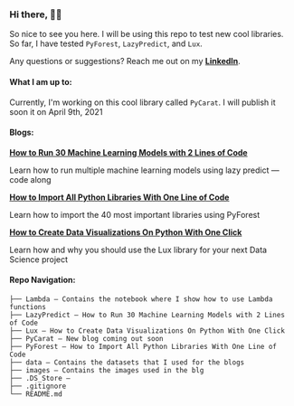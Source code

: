 
### Hi there, 👋🏼

So nice to see you here. I will be using this repo to test new cool libraries. So far, I have tested `PyForest`, `LazyPredict`, and `Lux`.

Any questions or suggestions? Reach me out on my **[LinkedIn](https://www.linkedin.com/in/ismael-araujo/ "LinkedIn")**.

#### What I am up to:
Currently, I'm working on this cool library called `PyCarat`. I will publish it soon it on April 9th, 2021

#### Blogs:
**[How to Run 30 Machine Learning Models with 2 Lines of Code](https://towardsdatascience.com/how-to-run-30-machine-learning-models-with-2-lines-of-code-d0f94a537e52 "How to Run 30 Machine Learning Models with 2 Lines of Code")**

Learn how to run multiple machine learning models using lazy predict — code along

**[How to Import All Python Libraries With One Line of Code](https://towardsdatascience.com/how-to-import-all-python-libraries-with-one-line-of-code-2b9e66a5879f "How to Import All Python Libraries With One Line of Code")**

Learn how to import the 40 most important libraries using PyForest

**[How to Create Data Visualizations On Python With One Click](https://towardsdatascience.com/how-to-create-data-visualizations-on-python-with-one-click-f6bafbd8de54 "How to Create Data Visualizations On Python With One Click")**

Learn how and why you should use the Lux library for your next Data Science project

#### Repo Navigation:
```
├── Lambda – Contains the notebook where I show how to use Lambda functions
├── LazyPredict – How to Run 30 Machine Learning Models with 2 Lines of Code
├── Lux – How to Create Data Visualizations On Python With One Click
├── PyCarat – New blog coming out soon
├── PyForest – How to Import All Python Libraries With One Line of Code
├── data – Contains the datasets that I used for the blogs
├── images – Contains the images used in the blg
├── .DS_Store – 
├── .gitignore
└── README.md
```
